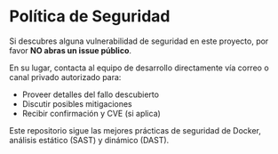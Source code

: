 # Política de Seguridad

Si descubres alguna vulnerabilidad de seguridad en este proyecto, por favor **NO abras un issue público**.

En su lugar, contacta al equipo de desarrollo directamente vía correo o canal privado autorizado para:

- Proveer detalles del fallo descubierto
- Discutir posibles mitigaciones
- Recibir confirmación y CVE (si aplica)

Este repositorio sigue las mejores prácticas de seguridad de Docker, análisis estático (SAST) y dinámico (DAST).

